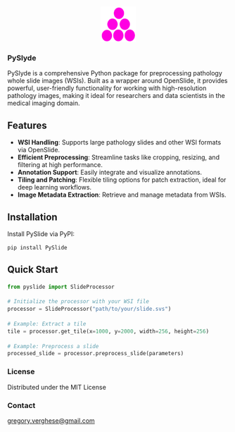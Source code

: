 
<!-- PROJECT LOGO -->
<br />
<p align="center">
  <a href="https://github.com/othneildrew/Best-README-Template">
    <img src="images/logo.png" alt="Logo" width="80" height="80">
  </a>

  <h3 align="centre">PySlyde</h3>
 
PySlyde is a comprehensive Python package for preprocessing pathology whole slide images (WSIs). Built as a wrapper around OpenSlide, it provides powerful, user-friendly functionality for working with high-resolution pathology images, making it ideal for researchers and data scientists in the medical imaging domain.

## Features

- **WSI Handling**: Supports large pathology slides and other WSI formats via OpenSlide.
- **Efficient Preprocessing**: Streamline tasks like cropping, resizing, and filtering at high performance.
- **Annotation Support**: Easily integrate and visualize annotations.
- **Tiling and Patching**: Flexible tiling options for patch extraction, ideal for deep learning workflows.
- **Image Metadata Extraction**: Retrieve and manage metadata from WSIs.
  
## Installation

Install PySlide via PyPI:

```bash
pip install PySlide
```

## Quick Start

```python
from pyslide import SlideProcessor

# Initialize the processor with your WSI file
processor = SlideProcessor("path/to/your/slide.svs")

# Example: Extract a tile
tile = processor.get_tile(x=1000, y=2000, width=256, height=256)

# Example: Preprocess a slide
processed_slide = processor.preprocess_slide(parameters)
```

<!-- LICENSE -->
### License

Distributed under the MIT License

<!-- CONTACT -->
### Contact

gregory.verghese@gmail.com






